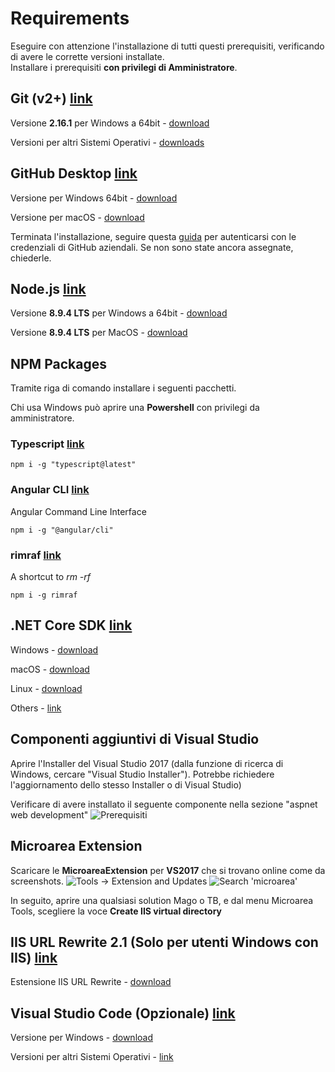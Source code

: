 

# Requirements

Eseguire con attenzione l'installazione di tutti questi prerequisiti, verificando di avere le corrette versioni installate.  
Installare i prerequisiti **con privilegi di Amministratore**.


## Git (v2+) [link](https://git-scm.com/)

Versione **2.16.1** per Windows a 64bit - [download](https://github.com/git-for-windows/git/releases/download/v2.16.1.windows.3/Git-2.16.1.3-64-bit.exe)

Versioni per altri Sistemi Operativi - [downloads](https://git-scm.com/downloads)

## GitHub Desktop [link](https://desktop.github.com/)

Versione per Windows 64bit - [download](https://central.github.com/deployments/desktop/desktop/latest/win32)

Versione per macOS  - [download](https://central.github.com/deployments/desktop/desktop/latest/darwin)

Terminata l'installazione, seguire questa [guida](https://help.github.com/desktop/guides/getting-started-with-github-desktop/authenticating-to-github/#platform-windows) per autenticarsi con le credenziali di GitHub aziendali. Se non sono state ancora assegnate, chiederle.

## Node.js [link](https://nodejs.org/)
  
Versione **8.9.4 LTS** per Windows a 64bit - [download](https://nodejs.org/dist/v8.9.4/node-v8.9.4-x64.msi)

Versione **8.9.4 LTS** per MacOS - [download](https://nodejs.org/dist/v8.9.4/node-v8.9.4.pkg)
 
## NPM Packages

Tramite riga di comando installare i seguenti pacchetti.

Chi usa Windows può aprire una **Powershell** con privilegi da amministratore.

### Typescript [link](https://www.typescriptlang.org)

```shell
npm i -g "typescript@latest"
```

### Angular CLI [link](https://cli.angular.io/)
Angular Command Line Interface

```shell
npm i -g "@angular/cli"
```

### rimraf [link](https://www.npmjs.com/package/rimraf)
A shortcut to *rm -rf*

```shell
npm i -g rimraf
```

## .NET Core SDK [link](https://www.microsoft.com/net/)

Windows - [download](https://www.microsoft.com/net/download/thank-you/dotnet-sdk-2.1.4-windows-x64-installer)

macOS - [download](https://www.microsoft.com/net/download/thank-you/dotnet-sdk-2.1.4-macos-x64-installer)

Linux - [download](https://www.microsoft.com/net/download/thank-you/dotnet-sdk-2.1.4-linux-x64-binaries)

Others - [link](https://www.microsoft.com/net/download/)

## Componenti aggiuntivi di Visual Studio
Aprire l'Installer del Visual Studio 2017 (dalla funzione di ricerca di Windows, cercare "Visual Studio Installer"). Potrebbe richiedere l'aggiornamento dello stesso Installer o di Visual Studio)

Verificare di avere installato il seguente componente nella sezione "aspnet web development"
![Prerequisiti](https://github.com/Microarea/Taskbuilder/blob/master/docs/img/Prerequisiti.png)

## Microarea Extension

Scaricare le **MicroareaExtension** per **VS2017** che si trovano online come da screenshots.
![Tools -> Extension and Updates](https://github.com/Microarea/Taskbuilder/blob/master/docs/img/microarea-extension-1.png)
![Search 'microarea'](https://github.com/Microarea/Taskbuilder/blob/master/docs/img/microarea-extension-2.jpg)

In seguito, aprire una qualsiasi solution Mago o TB, e dal menu Microarea Tools, scegliere la voce **Create IIS virtual directory**

## IIS URL Rewrite 2.1 (Solo per utenti Windows con IIS) [link](https://www.iis.net/downloads/microsoft/url-rewrite)

Estensione IIS URL Rewrite - [download](http://www.microsoft.com/web/handlers/webpi.ashx?command=getinstallerredirect&appid=urlrewrite2)

## Visual Studio Code (Opzionale) [link](http://code.visualstudio.com/) 
Versione per Windows - [download](https://go.microsoft.com/fwlink/?Linkid=852157)

Versioni per altri Sistemi Operativi - [link](https://code.visualstudio.com/Download)
